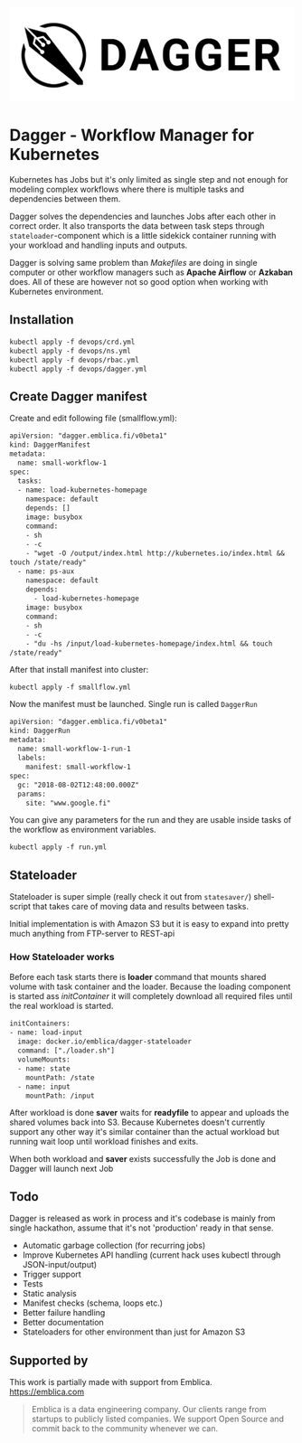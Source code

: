 <img src="/docs/dagger_logo.png?raw=true">

# Dagger - Workflow Manager for Kubernetes

Kubernetes has Jobs but it's only limited as single step and not enough for modeling
complex workflows where there is multiple tasks and dependencies between them.

Dagger solves the dependencies and launches Jobs after each other in correct order.
It also transports the data between task steps through `stateloader`-component
which is a little sidekick container running with your workload and handling inputs and outputs.

Dagger is solving same problem than _Makefiles_ are doing in single computer or
other workflow managers such as **Apache Airflow** or **Azkaban** does.
All of these are however not so good option when working with Kubernetes environment.


## Installation
```
kubectl apply -f devops/crd.yml
kubectl apply -f devops/ns.yml
kubectl apply -f devops/rbac.yml
kubectl apply -f devops/dagger.yml
```

## Create Dagger manifest

Create and edit following file (smallflow.yml):
```
apiVersion: "dagger.emblica.fi/v0beta1"
kind: DaggerManifest
metadata:
  name: small-workflow-1
spec:
  tasks:
  - name: load-kubernetes-homepage
    namespace: default
    depends: []
    image: busybox
    command:
    - sh
    - -c
    - "wget -O /output/index.html http://kubernetes.io/index.html && touch /state/ready"
  - name: ps-aux
    namespace: default
    depends:
      - load-kubernetes-homepage
    image: busybox
    command:
    - sh
    - -c
    - "du -hs /input/load-kubernetes-homepage/index.html && touch /state/ready"

```
After that install manifest into cluster:
```
kubectl apply -f smallflow.yml
```
Now the manifest must be launched. Single run is called `DaggerRun`

```
apiVersion: "dagger.emblica.fi/v0beta1"
kind: DaggerRun
metadata:
  name: small-workflow-1-run-1
  labels:
    manifest: small-workflow-1
spec:
  gc: "2018-08-02T12:48:00.000Z"
  params:
    site: "www.google.fi"

```

You can give any parameters for the run and they are usable inside tasks of the workflow as environment variables.

```
kubectl apply -f run.yml
```



## Stateloader

Stateloader is super simple (really check it out from `statesaver/`) shell-script
that takes care of moving data and results between tasks.

Initial implementation is with Amazon S3 but it is easy to expand
into pretty much anything from FTP-server to REST-api


### How Stateloader works

Before each task starts there is **loader** command that mounts shared volume with task container and the loader.
Because the loading component is started ass _initContainer_ it will completely download all required files until the real workload is started.

```
initContainers:
- name: load-input
  image: docker.io/emblica/dagger-stateloader
  command: ["./loader.sh"]
  volumeMounts:
  - name: state
    mountPath: /state
  - name: input
    mountPath: /input
```

After workload is done **saver** waits for **readyfile** to appear and uploads the shared volumes back into S3.
Because Kubernetes doesn't currently support any other way it's similar container than the actual workload but running wait loop until workload finishes and exits.

When both workload and **saver** exists successfully the Job is done and Dagger will launch next Job


## Todo

Dagger is released as  work in process and it's codebase is mainly from single hackathon,
assume that it's not 'production' ready in that sense.

- Automatic garbage collection (for recurring jobs)
- Improve Kubernetes API handling (current hack uses kubectl through JSON-input/output)
- Trigger support
- Tests
- Static analysis
- Manifest checks (schema, loops etc.)
- Better failure handling
- Better documentation
- Stateloaders for other environment than just for Amazon S3


## Supported by

This work is partially made with support from Emblica.   
https://emblica.com
>Emblica is a data engineering company. Our clients range from startups to publicly listed companies. We support Open Source and commit back to the community whenever we can.
